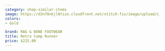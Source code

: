 ```yaml
---
category: shop-similar-items
image: https://d3n78nkjl8tizo.cloudfront.net/stitch-fix/image/upload/c_scale,h_500/e_trim:9/f_auto,q_auto/e_replace_color:f2f3f4:300:ffffff/v1638800861/vngv5sdvy566mnc1jxiz.jpg
colors: 
- Gold

brand: RAG & BONE FOOTWEAR
title: Retro Camp Runner
price: $225.00
---
```


